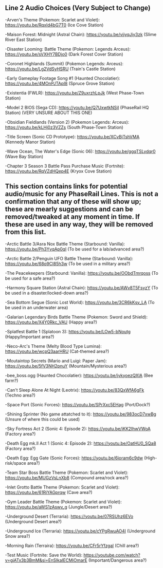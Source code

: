 ## Line 2 Audio Choices (Very Subject to Change)

-Arven's Theme (Pokemon: Scarlet and Violet): https://youtu.be/RqxId4bG7T0 (Ice Cove Station)

-Maison Forest: Midnight (Astral Chain): https://youtu.be/vjjyqJjy3zk (Slime River East Station)

-Disaster Looming: Battle Theme (Pokemon: Legends Arceus): https://youtu.be/sVXHY7BDjo0 (Dark Forest Cover Station)

-Coronet Highlands (Summit) (Pokemon Legends: Arceus): https://youtu.be/Lg2VdSyHSRU (Train's Castle Station)

-Early Gameplay Footage Song #1 (Haunted Chocolatier): https://youtu.be/4MOnPJTApI8 (Spruce Grove Station)

-Existentia (FWLR): https://youtu.be/Z9uxrzhLpJk (West Phase-Town Station)

-Model 2 BIOS (Sega CD): https://youtu.be/Q7UxwtkNSjI (PhaseRail HQ Station) (VERY UNSURE ABOUT THIS ONE)

-Obsidian Fieldlands (Version 2) (Pokemon Legends: Arceus): https://youtu.be/kLHj0z3VZZs (South Phase-Town Station)

-Title Screen (Sonic CD Prototype): https://youtu.be/XCvBjTshVMA (Kennedy Manor Station)

-Wave Ocean, The Water's Edge (Sonic 06): https://youtu.be/ggqTSLydqr0 (Wave Bay Station)

-Chapter 3 Season 3 Battle Pass Purchase Music (Fortnite): https://youtu.be/RqVZdHQep4E (Kryox Cove Station)

## This section contains links for potential audio/music for any PhaseRail Lines. This is not a confirmation that any of these will show up; these are mearly suggestions and can be removed/tweaked at any moment in time. If these are used in any way, they will be removed from this list.

-Arctic Battle 3/Asra Nox Battle Theme (Starbound: Vanilla): https://youtu.be/Ph3YvqAp0qI (To be used for a lab/advanced area?)

-Arctic Battle 2/Penguin UFO Battle Theme (Starbound: Vanilla): https://youtu.be/68q9CI85h3w (To be used in a military area?)

-The Peacekeepers (Starbound: Vanilla): https://youtu.be/OObdTmrqoss (To be used for a safe area?)

-Harmony Square Station (Astral Chain): https://youtu.be/AWv8T5FsyzY (To be used in a disaster/locked-down area?)

-Sea Bottom Segue (Sonic Lost World): https://youtu.be/3CR6kKsy_LA (To be used in an underwater area)

-Galarian Legendary Birds Battle Theme (Pokemon: Sword and Shield): https://youtu.be/X4Y0Rkc_VAU (Happy area?)

-Splatfest Battle 1 (Splatoon 3): https://youtu.be/LOw5-bNoutg (Happy/Important area?)

-Neco-Arc's Theme (Melty Blood Type Lumina): https://youtu.be/wcpQ3aarHRU (Cat-themed area?)

-Moutaintop Secrets (Mario and Luigi: Paper Jam): https://youtu.be/5fV3NH2pnuY (Mountain/Mysterious area?)

-bee_boss.ogg (Haunted Chocolatier): https://youtu.be/jvkyoezQXlA (Bee farm?)

-Can't Sleep Alone At Night (Leotrix): https://youtu.be/83QxWfA6gFk (Techno area?)

-Space Port (Sonic Forces): https://youtu.be/SPrXxc5EHag (Port/Dock?)

-Shining Sprinter (No game attatched to it): https://youtu.be/983ocD7xwBg (Unsure of where this could be used)

-Sky Fortress Act 2 (Sonic 4: Episode 2): https://youtu.be/iKK2IhwVWoA (Factory area?)

-Death Egg mk.ll Act 1 (Sonic 4: Episode 2): https://youtu.be/OatHU0_SQa8 (Factory area?)

-Death Egg: Egg Gate (Sonic Forces): https://youtu.be/6ioram6c9dw (High-risk/space area?)

-Team Star Boss Battle Theme (Pokemon: Scarlet and Violet): https://youtu.be/MUGzVsLnXb8 (Compound area/rock area?)

-Inlet Grotto Battle Theme (Pokemon: Scarlet and Violet): https://youtu.be/61RiYAGprqw (Cave area?)

-Gym Leader Battle Theme (Pokemon: Scarlet and Violet): https://youtu.be/aWS1zAswv_g (Jungle/Desert area?)

-Underground Desert (Terraria): https://youtu.be/07RSUhz6EVo (Underground Desert area?)

-Underground Ice (Terraria): https://youtu.be/cYPgRwuAO4I (Underground Snow area?)

-Morning Rain (Terraira): https://youtu.be/CFr5rYfzgaI (Chill area?)

-Test Music (Fortnite: Save the World): https://youtube.com/watch?v=gjATx3b3BmM&si=EnSIkaIECMiOmarE (Important/Dangerous area?)
